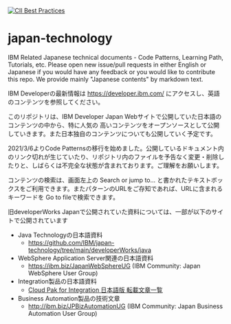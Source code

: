 [![CII Best Practices](https://bestpractices.coreinfrastructure.org/projects/5799/badge)](https://bestpractices.coreinfrastructure.org/projects/5799)

# japan-technology
IBM Related Japanese technical documents - Code Patterns, Learning Path, Tutorials, etc.
Please open new issue/pull requests in either English or Japanese if you would have any feedback or you would like to contribute this repo.  We provide mainly "Japanese contents" by markdown text.


IBM Developerの最新情報は https://developer.ibm.com/ にアクセスし、英語のコンテンツを参照してください。

このリポジトリは、IBM Developer Japan Webサイトで公開していた日本語のコンテンツの中から、特に人気の
高いコンテンツをオープンソースとして公開していきます。また日本独自のコンテンツについても公開していく予定です。

2021/3/6よりCode Patternsの移行を始めました。公開しているドキュメント内のリンク切れが生じていたり、リポジトリ内のファイルを予告なく変更・削除したりと、しばらくは不完全な状態が含まれております。ご理解をお願いします。

コンテンツの検索は、画面左上の Search or jump to... と書かれたテキストボックスをご利用できます。またパターンのURLをご存知であれば、URLに含まれるキーワードを Go to fileで検索できます。

旧developerWorks Japanで公開されていた資料については、一部が以下のサイトで公開されています

- Java Technologyの日本語資料
  - https://github.com/IBM/japan-technology/tree/main/developerWorks/java
- WebSphere Application Server関連の日本語資料
  - https://ibm.biz/JapanWebSphereUG (IBM Community: Japan WebSphere User Group)
- Integration製品の日本語資料
  - [Cloud Pak for Integration 日本語版 転載文章一覧](https://community.ibm.com/community/user/integration/blogs/momoko-furukawa/2022/02/18/cloud-pak-for-integration?CommunityKey=fe1b09d3-7042-4a5f-bce0-6bcc19aa0ed9&tab=recentcommunityblogsdashboard)
- Business Automation製品の技術文章
  - http://ibm.biz/JPBizAutomationUG (IBM Community: Japan Business Automation User Group)


